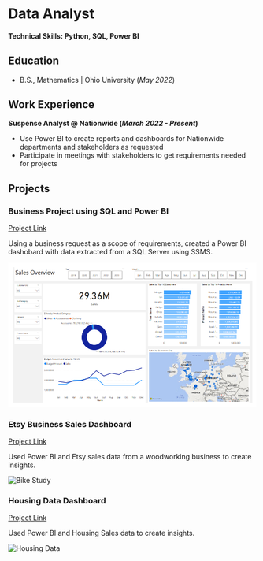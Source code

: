 # Data Analyst

#### Technical Skills: Python, SQL, Power BI

## Education			        		
- B.S., Mathematics | Ohio University (_May 2022_)

## Work Experience
**Suspense Analyst @ Nationwide (_March 2022 - Present_)**
- Use Power BI to create reports and dashboards for Nationwide departments and stakeholders as requested
- Participate in meetings with stakeholders to get requirements needed for projects

## Projects
### Business Project using SQL and Power BI 
[Project Link](https://ts863716.github.io/BusinessProject)

Using a business request as a scope of requirements, created a Power BI dashobard with data extracted from a SQL Server using SSMS.

![Power BI Dashboard](Screenshot1.png)

### Etsy Business Sales Dashboard
[Project Link](https://ts863716.github.io/EtsyProject)

Used Power BI and Etsy sales data from a woodworking business to create insights.

![Bike Study](/assets/img/bike_study.jpeg)

### Housing Data Dashboard
[Project Link](https://ts863716.github.io/HousingProject)

Used Power BI and Housing Sales data to create insights.

![Housing Data](/assets/img/Screenshot3.png)
